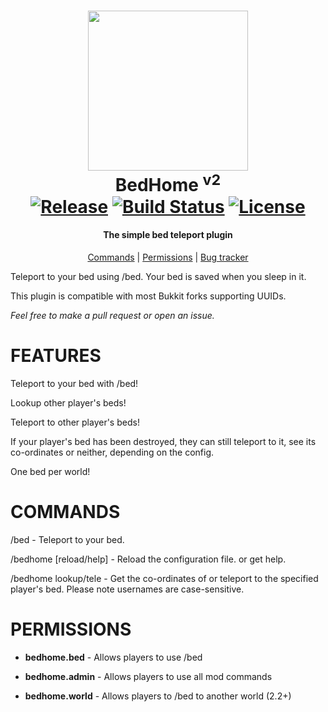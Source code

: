 <h1 align="center">
  <img src="https://i.imgur.com/yaUBwkV.png" width="256">
  <br>
  BedHome <sup>v2</sup>
  <br>
  <a href="https://dev.bukkit.org/projects/bedhome/files"><img src="https://img.shields.io/github/release/HeroCC/BedHome.svg?label=release" alt="Release"></a> 
  <a href="https://github.com/HeroCC/BedHome/actions/workflows/build.yml?query=branch%3Amaster"><img src="https://img.shields.io/github/actions/workflow/status/HeroCC/BedHome/build.yml?branch=master" alt="Build Status"></a> 
  <a href="https://github.com/HeroCC/BedHome/blob/master/LICENSE.md"><img src="https://img.shields.io/github/license/HeroCC/bedhome.svg" alt="License"></a>
</h1>
<h4 align="center">The simple bed teleport plugin</h4>


<p align="center">
<a href="#commands">Commands</a> | <a href="#permissions">Permissions</a> | <a href="https://github.com/HeroCC/BedHome/issues">Bug tracker</a>
</p>


Teleport to your bed using /bed. Your bed is saved when you sleep in it.


This plugin is compatible with most Bukkit forks supporting UUIDs.


_Feel free to make a pull request or open an issue._




# FEATURES

Teleport to your bed with /bed!

Lookup other player's beds!

Teleport to other player's beds!

If your player's bed has been destroyed, they can still teleport to it, see its co-ordinates or neither, depending on the config.

One bed per world!


# COMMANDS

/bed - Teleport to your bed.

/bedhome [reload/help] - Reload the configuration file. or get help.

/bedhome lookup/tele <player> <world>  - Get the co-ordinates of or teleport to the specified player's bed. Please note usernames are case-sensitive.

# PERMISSIONS

* **bedhome.bed** - Allows players to use /bed

* **bedhome.admin** - Allows players to use all mod commands

* **bedhome.world** - Allows players to /bed to another world (2.2+)
